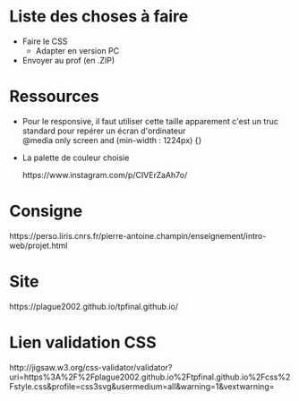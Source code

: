 <h1>Liste des choses à faire</h1>
<ul>
  <li>Faire le CSS
    <ul>
      <li>Adapter en version PC</li>
    </ul>
  </li>
  <li>Envoyer au prof (en .ZIP)</li>
</ul>
<h1>Ressources</h1>
<ul>
  <li><p>Pour le responsive, il faut utiliser cette taille apparement c'est un truc standard pour repérer un écran d'ordinateur<br/>
    @media only screen and (min-width : 1224px) {}</p></li>
  <li><p>La palette de couleur choisie</p>
    https://www.instagram.com/p/CIVErZaAh7o/</li>
</ul>
<h1>Consigne</h1>
https://perso.liris.cnrs.fr/pierre-antoine.champin/enseignement/intro-web/projet.html
<h1>Site</h1>
https://plague2002.github.io/tpfinal.github.io/
<h1>Lien validation CSS</h1>
http://jigsaw.w3.org/css-validator/validator?uri=https%3A%2F%2Fplague2002.github.io%2Ftpfinal.github.io%2Fcss%2Fstyle.css&profile=css3svg&usermedium=all&warning=1&vextwarning=
